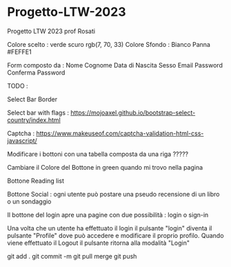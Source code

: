 # Progetto-LTW-2023
Progetto LTW 2023 prof Rosati

Colore scelto : verde scuro rgb(7, 70, 33)
Colore Sfondo : Bianco Panna #FEFFE1 


Form composto da :
Nome
Cognome
Data di Nascita
Sesso
Email
Password 
Conferma Password

TODO :

Select Bar Border

Select bar with flags :
https://mojoaxel.github.io/bootstrap-select-country/index.html

Captcha :
https://www.makeuseof.com/captcha-validation-html-css-javascript/

Modificare i bottoni con una tabella composta da una riga ?????

Cambiare il Colore del Bottone in green quando mi trovo nella pagina 

Bottone Reading list

Bottone Social :
    ogni utente può postare una pseudo recensione di un libro o un sondaggio
    
Il bottone del login apre una pagine con due possibilità : login o sign-in

Una volta che un utente ha effettuato il login il pulsante "login" diventa il pulsante "Profile" dove può accedere e modificare il proprio profilo.
Quando viene effettuato il Logout il pulsante ritorna alla modalità "Login"

git add .
git commit -m
git pull
merge 
git push
